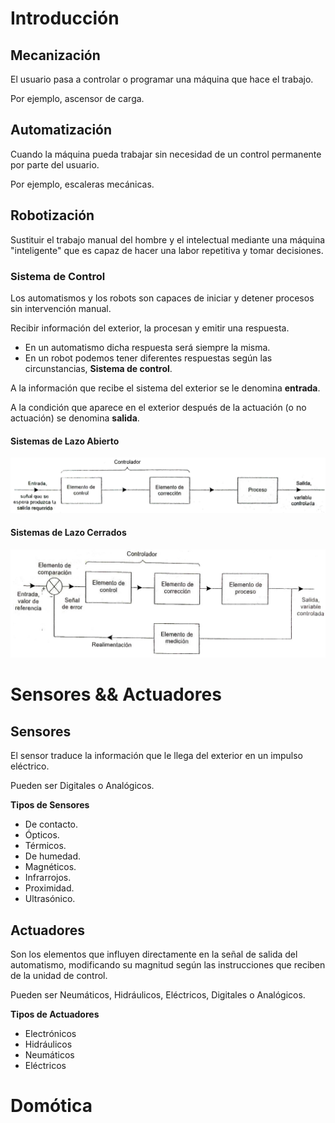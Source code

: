 <!--.slide: data-background-color="#740"-->
# Introducción


## Mecanización

El usuario pasa a controlar o programar una máquina que hace el trabajo.

Por ejemplo, ascensor de carga.


## Automatización

Cuando la máquina pueda trabajar sin necesidad de un control permanente por parte del usuario.

Por ejemplo, escaleras mecánicas.


## Robotización

Sustituir el trabajo manual del hombre y el intelectual mediante una máquina "inteligente" que es capaz de hacer una labor repetitiva y tomar decisiones.


### Sistema de Control

Los automatismos y los robots son capaces de iniciar y detener procesos sin intervención manual.

Recibir información del exterior, la procesan y emitir una respuesta.


* En un automatismo dicha respuesta será siempre la misma.
* En un robot podemos tener diferentes respuestas según las circunstancias, **Sistema de control**.


A la información que recibe el sistema del exterior se le denomina **entrada**.

A la condición que aparece en el exterior después de la actuación (o no actuación) se denomina **salida**.


<!-- .slide: data-background="#fff" -->
#### Sistemas de Lazo Abierto
![sistema de lazo abierto](../clases/img/lazo-abierto.jpg)

#### Sistemas de Lazo Cerrados
![sistema de lazo cerrado](../clases/img/lazo-cerrado.jpg)



<!--.slide: data-background-color="#740"-->
# Sensores && Actuadores


## Sensores

El sensor traduce la información que le llega del exterior en un impulso eléctrico.

Pueden ser Digitales o Analógicos.


**Tipos de Sensores**

- De contacto.
- Ópticos.
- Térmicos.
- De humedad.
- Magnéticos.
- Infrarrojos.
- Proximidad.
- Ultrasónico.


## Actuadores

Son los elementos que influyen directamente en la señal de salida del automatismo, modificando su magnitud según las instrucciones que reciben de la unidad de control.

Pueden ser Neumáticos, Hidráulicos, Eléctricos, Digitales o Analógicos.


**Tipos de Actuadores**

- Electrónicos
- Hidráulicos
- Neumáticos
- Eléctricos


<!--.slide: data-background-color="#740"-->
# Domótica
